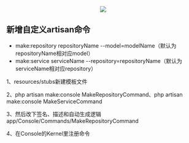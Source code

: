 <p align="center"><img src="https://laravel.com/assets/img/components/logo-laravel.svg"></p>


## 新增自定义artisan命令

- make:repository repositoryName --model=modelName（默认为repositoryName相对应model）
- make:service serviceName --repository=repositoryName（默认为serviceName相对应repository）

1、resources/stubs新建模板文件

2、php artisan make:console MakeRepositoryCommand、php artisan make:console MakeServiceCommand
   
3、然后改下签名、描述和自动生成逻辑 app/Console/Commands/MakeRepositoryCommand

4、在Console的Kernel里注册命令
